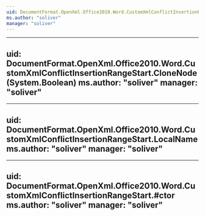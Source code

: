 ```yaml
---
uid: DocumentFormat.OpenXml.Office2010.Word.CustomXmlConflictInsertionRangeStart
ms.author: "soliver"
manager: "soliver"
---
```


---
uid: DocumentFormat.OpenXml.Office2010.Word.CustomXmlConflictInsertionRangeStart.CloneNode(System.Boolean)
ms.author: "soliver"
manager: "soliver"
---

---
uid: DocumentFormat.OpenXml.Office2010.Word.CustomXmlConflictInsertionRangeStart.LocalName
ms.author: "soliver"
manager: "soliver"
---

---
uid: DocumentFormat.OpenXml.Office2010.Word.CustomXmlConflictInsertionRangeStart.#ctor
ms.author: "soliver"
manager: "soliver"
---
